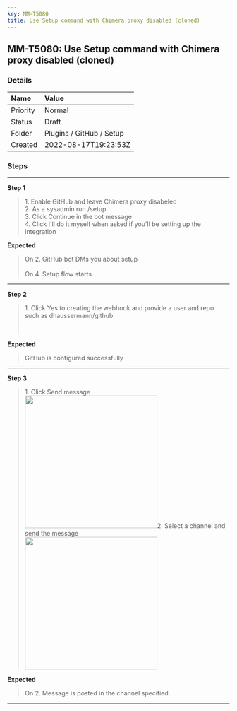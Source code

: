```yaml
---
key: MM-T5080
title: Use Setup command with Chimera proxy disabled (cloned)
---
```


## MM-T5080: Use Setup command with Chimera proxy disabled (cloned)

### Details

| Name     | Value                    |
| :------- | :----------------------- |
| Priority | Normal                   |
| Status   | Draft                    |
| Folder   | Plugins / GitHub / Setup |
| Created  | 2022-08-17T19:23:53Z     |

### Steps

<hr/>

**Step 1**

> <article>1. Enable GitHub and leave Chimera proxy disabeled<br />2. As a sysadmin run /setup<br />3. Click Continue in the bot message<br />4. Click I'll do it myself when asked if you'll be setting up the integration</article>

**Expected**

> <article>On 2. GitHub bot DMs you about setup<br /><br />On 4. Setup flow starts</article>

<hr/>

**Step 2**

> <article>1. Click Yes to creating the webhook and provide a user and repo such as dhaussermann/github<br /><br /><br /></article>

**Expected**

> <article>GitHub is configured successfully</article>

<hr/>

**Step 3**

> <article>1. Click Send message<br /><img src="https://smartbear-tm4j-prod-us-west-2-attachment-rich-text.s3.us-west-2.amazonaws.com/embedded-f3277290f945470c4add5d21ef3dc7ca7b74388fc7152bfb6b99ae58c66a95a8-1657738627126-1657738627126.png" style="width:300px" class="fr-fic fr-fil fr-dib" />2. Select a channel and send the message<br /><img src="https://smartbear-tm4j-prod-us-west-2-attachment-rich-text.s3.us-west-2.amazonaws.com/embedded-f3277290f945470c4add5d21ef3dc7ca7b74388fc7152bfb6b99ae58c66a95a8-1657738737258-1657738737258.png" style="width:300px" class="fr-fic fr-fil fr-dib" /></article>

**Expected**

> <article>On 2. Message is posted in the channel specified.</article>

<hr/>
